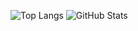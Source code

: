 ![Top Langs](https://github-readme-stats.vercel.app/api/top-langs/?username=rayho30&layout=compact&theme=dark)
![GitHub Stats](https://github-readme-stats.vercel.app/api?username=rayho30&show_icons=true&theme=dark)

